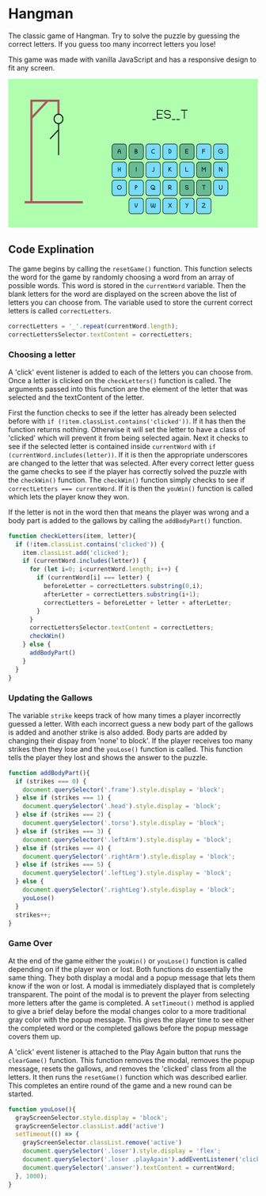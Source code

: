 # Hangman

The classic game of Hangman. Try to solve the puzzle by guessing the correct letters. If you guess too many incorrect letters you lose!

This game was made with vanilla JavaScript and has a responsive design to fit any screen.

<img src="https://github.com/MichaelMcCann1/Hangman/blob/refactor/hangmanScreenshot.png" height="300px">


## Code Explination

The game begins by calling the `resetGame()` function. This function selects the word for the game by randomly choosing a word from an array of possible words. This word is stored in the `currentWord` variable. Then the blank letters for the word are displayed on the screen above the list of letters you can choose from. The variable used to store the current correct letters is called `correctLetters`.

``` javascript
correctLetters = '_'.repeat(currentWord.length); 
correctLettersSelector.textContent = correctLetters;
```

### Choosing a letter

A 'click' event listener is added to each of the letters you can choose from. Once a letter is clicked on the `checkLetters()` function is called. The arguments passed into this function are the element of the letter that was selected and the textContent of the letter. 

First the function checks to see if the letter has already been selected before with `if (!item.classList.contains('clicked'))`. If it has then the function returns nothing. Otherwise it will set the letter to have a class of 'clicked' which will prevent it from being selected again. Next it checks to see if the selected letter is contained inside `currentWord` with `if (currentWord.includes(letter))`. If it is then the appropriate underscores are changed to the letter that was selected. After every correct letter guess the game checks to see if the player has correctly solved the puzzle with the `checkWin()` function. The `checkWin()` function simply checks to see if `correctLetters === currentWord`. If it is then the `youWin()` function is called which lets the player know they won.

If the letter is not in the word then that means the player was wrong and a body part is added to the gallows by calling the `addBodyPart()` function.

``` javascript
function checkLetters(item, letter){
  if (!item.classList.contains('clicked')) {
    item.classList.add('clicked');
    if (currentWord.includes(letter)) {
      for (let i=0; i<currentWord.length; i++) {
        if (currentWord[i] === letter) {
          beforeLetter = correctLetters.substring(0,i);
          afterLetter = correctLetters.substring(i+1);
          correctLetters = beforeLetter + letter + afterLetter;
        }  
      }
      correctLettersSelector.textContent = correctLetters;
      checkWin()
    } else {
      addBodyPart()
    }
  }
}
```

### Updating the Gallows

The variable `strike` keeps track of how many times a player incorrectly guessed a letter. With each incorrect guess a new body part of the gallows is added and another strike is also added. Body parts are added by changing their dispay from 'none' to block'. If the player receives too many strikes then they lose and the `youLose()` function is called. This function tells the player they lost and shows the answer to the puzzle.

``` javascript
function addBodyPart(){
  if (strikes === 0) {
    document.querySelector('.frame').style.display = 'block';
  } else if (strikes === 1) {
    document.querySelector('.head').style.display = 'block';
  } else if (strikes === 2) {
    document.querySelector('.torso').style.display = 'block';
  } else if (strikes === 3) {
    document.querySelector('.leftArm').style.display = 'block';
  } else if (strikes === 4) {
    document.querySelector('.rightArm').style.display = 'block';
  } else if (strikes === 5) {
    document.querySelector('.leftLeg').style.display = 'block';
  } else {
    document.querySelector('.rightLeg').style.display = 'block';
    youLose()
  }
  strikes++;
}
```

### Game Over

At the end of the game either the `youWin()` or `youLose()` function is called depending on if the player won or lost. Both functions do essentially the same thing. They both display a modal and a popup message that lets them know if the won or lost. A modal is immediately displayed that is completely transparent. The point of the modal is to prevent the player from selecting more letters after the game is completed. A `setTimeout()` method is applied to give a brief delay before the modal changes color to a more traditional gray color with the popup message. This gives the player time to see either the completed word or the completed gallows before the popup message covers them up.

A 'click' event listener is attached to the Play Again button that runs the `clearGame()` function. This function removes the modal, removes the popup message, resets the gallows, and removes the 'clicked' class from all the letters. It then runs the `resetGame()` function which was described earlier. This completes an entire round of the game and a new round can be started.

``` javascript
function youLose(){
  grayScreenSelector.style.display = 'block';
  grayScreenSelector.classList.add('active')
  setTimeout(() => {
    grayScreenSelector.classList.remove('active')
    document.querySelector('.loser').style.display = 'flex';
    document.querySelector('.loser .playAgain').addEventListener('click', clearGame);
    document.querySelector('.answer').textContent = currentWord;
  }, 1000);
}
```

